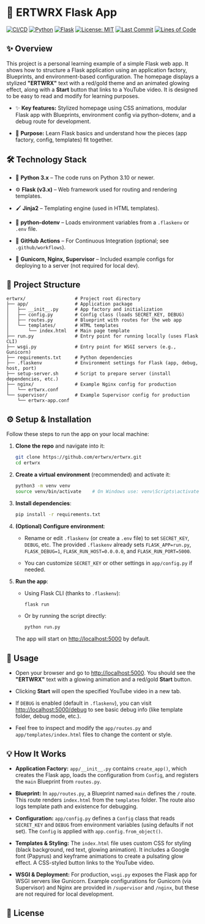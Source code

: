 # 🚀 ERTWRX Flask App

[![CI/CD](https://img.shields.io/github/actions/workflow/status/ertwrx/ertwrx/CI_CD_Pipeline.yml?branch=master)](https://github.com/ertwrx/ertwrx/actions/workflows/CI_CD_Pipeline.yml)
[![Python](https://img.shields.io/badge/Python-3.10+-blue.svg)](https://www.python.org/)
[![Flask](https://img.shields.io/badge/Flask-3.x-lightgrey.svg)](https://flask.palletsprojects.com/)
[![License: MIT](https://img.shields.io/badge/License-MIT-yellow.svg)](https://opensource.org/licenses/MIT)
[![Last Commit](https://img.shields.io/github/last-commit/ertwrx/ertwrx.svg)](https://github.com/ertwrx/ertwrx/commits/master)
[![Lines of Code](https://img.shields.io/tokei/lines/github/ertwrx/ertwrx)](https://github.com/ertwrx/ertwrx)


## ✨ Overview

This project is a personal learning example of a simple Flask web app. It shows how to structure a Flask application using an application factory, Blueprints, and environment-based configuration. The homepage displays a stylized **"ERTWRX"** text with a red/gold theme and an animated glowing effect, along with a **Start** button that links to a YouTube video. It is designed to be easy to read and modify for learning purposes.

-   ✨ **Key features:** Stylized homepage using CSS animations, modular Flask app with Blueprints, environment config via python-dotenv, and a debug route for development.
    
-   📘 **Purpose:** Learn Flask basics and understand how the pieces (app factory, config, templates) fit together.
    

## 🛠️ Technology Stack

-   🐍 **Python 3.x** – The code runs on Python 3.10 or newer.
    
-   ⚙️ **Flask (v3.x)** – Web framework used for routing and rendering templates.
    
-   🖌️ **Jinja2** – Templating engine (used in HTML templates).
    
-   📝 **python-dotenv** – Loads environment variables from a `.flaskenv` or `.env` file.
    
-   🧰 **GitHub Actions** – For Continuous Integration (optional; see `.github/workflows`).
    
-   🚀 **Gunicorn, Nginx, Supervisor** – Included example configs for deploying to a server (not required for local dev).
    

## 📁 Project Structure

```
ertwrx/                  # Project root directory
├── app/                 # Application package
│   ├── __init__.py      # App factory and initialization
│   ├── config.py        # Config class (loads SECRET_KEY, DEBUG)
│   ├── routes.py        # Blueprint with routes for the web app
│   └── templates/       # HTML templates
│       └── index.html   # Main page template
├── run.py               # Entry point for running locally (uses Flask CLI)
├── wsgi.py              # Entry point for WSGI servers (e.g., Gunicorn)
├── requirements.txt     # Python dependencies
├── .flaskenv            # Environment settings for Flask (app, debug, host, port)
├── setup-server.sh      # Script to prepare server (install dependencies, etc.)
├── nginx/               # Example Nginx config for production
│   └── ertwrx.conf
└── supervisor/          # Example Supervisor config for production
    └── ertwrx-app.conf

```

## ⚙️ Setup & Installation

Follow these steps to run the app on your local machine:

1.  **Clone the repo** and navigate into it:
    
    ```bash
    git clone https://github.com/ertwrx/ertwrx.git
    cd ertwrx
    
    ```
    
2.  **Create a virtual environment** (recommended) and activate it:
    
    ```bash
    python3 -m venv venv
    source venv/bin/activate    # On Windows use: venv\Scripts\activate
    
    ```
    
3.  **Install dependencies**:
    
    ```bash
    pip install -r requirements.txt
    
    ```
    
4.  **(Optional) Configure environment**:
    
    -   Rename or edit `.flaskenv` (or create a `.env` file) to set `SECRET_KEY`, `DEBUG`, etc. The provided `.flaskenv` already sets `FLASK_APP=run.py`, `FLASK_DEBUG=1`, `FLASK_RUN_HOST=0.0.0.0`, and `FLASK_RUN_PORT=5000`.
        
    -   You can customize `SECRET_KEY` or other settings in `app/config.py` if needed.
        
5.  **Run the app**:
    
    -   Using Flask CLI (thanks to `.flaskenv`):
        
        ```bash
        flask run
        
        ```
        
    -   Or by running the script directly:
        
        ```bash
        python run.py
        
        ```
        
    
    The app will start on [http://localhost:5000](http://localhost:5000/) by default.
    

## 🎯 Usage

-   Open your browser and go to [http://localhost:5000](http://localhost:5000/). You should see the **"ERTWRX"** text with a glowing animation and a red/gold **Start** button.
    
-   Clicking **Start** will open the specified YouTube video in a new tab.
    
-   If `DEBUG` is enabled (default in `.flaskenv`), you can visit [http://localhost:5000/debug](http://localhost:5000/debug) to see basic debug info (like template folder, debug mode, etc.).
    
-   Feel free to inspect and modify the `app/routes.py` and `app/templates/index.html` files to change the content or style.
    

## 💡 How It Works

-   **Application Factory:** `app/__init__.py` contains `create_app()`, which creates the Flask app, loads the configuration from `Config`, and registers the `main` Blueprint from `routes.py`.
    
-   **Blueprint:** In `app/routes.py`, a Blueprint named `main` defines the `/` route. This route renders `index.html` from the `templates` folder. The route also logs template path and existence for debugging.
    
-   **Configuration:** `app/config.py` defines a `Config` class that reads `SECRET_KEY` and `DEBUG` from environment variables (using defaults if not set). The `Config` is applied with `app.config.from_object()`.
    
-   **Templates & Styling:** The `index.html` file uses custom CSS for styling (black background, red text, glowing animation). It includes a Google font (Papyrus) and keyframe animations to create a pulsating glow effect. A CSS-styled button links to the YouTube video.
    
-   **WSGI & Deployment:** For production, `wsgi.py` exposes the Flask app for WSGI servers like Gunicorn. Example configurations for Gunicorn (via Supervisor) and Nginx are provided in `/supervisor` and `/nginx`, but these are not required for local development.
    

## 📜 License

